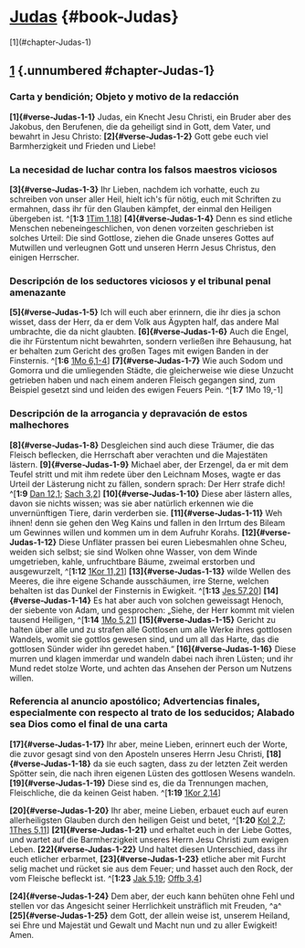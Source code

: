# [Judas](ch001.xhtml) {#book-Judas}

<div id="chapterlinks-Judas" class="chapterlinks">[1](#chapter-Judas-1) </div>

## [1](#book-Judas) {.unnumbered #chapter-Judas-1}
### Carta y bendición; Objeto y motivo de la redacción
**[1]{#verse-Judas-1-1}** Judas, ein Knecht Jesu Christi, ein Bruder aber des Jakobus, den Berufenen, die da geheiligt sind in Gott, dem Vater, und bewahrt in Jesu Christo: **[2]{#verse-Judas-1-2}** Gott gebe euch viel Barmherzigkeit und Frieden und Liebe! 

### La necesidad de luchar contra los falsos maestros viciosos
**[3]{#verse-Judas-1-3}** Ihr Lieben, nachdem ich vorhatte, euch zu schreiben von unser aller Heil, hielt ich's für nötig, euch mit Schriften zu ermahnen, dass ihr für den Glauben kämpfet, der einmal den Heiligen übergeben ist. ^[**1:3** [1Tim 1,18](ch054.xhtml#verse-1-Timotheus-1-18)] **[4]{#verse-Judas-1-4}** Denn es sind etliche Menschen nebeneingeschlichen, von denen vorzeiten geschrieben ist solches Urteil: Die sind Gottlose, ziehen die Gnade unseres Gottes auf Mutwillen und verleugnen Gott und unseren Herrn Jesus Christus, den einigen Herrscher.


### Descripción de los seductores viciosos y el tribunal penal amenazante
**[5]{#verse-Judas-1-5}** Ich will euch aber erinnern, die ihr dies ja schon wisset, dass der Herr, da er dem Volk aus Ägypten half, das andere Mal umbrachte, die da nicht glaubten. **[6]{#verse-Judas-1-6}** Auch die Engel, die ihr Fürstentum nicht bewahrten, sondern verließen ihre Behausung, hat er behalten zum Gericht des großen Tages mit ewigen Banden in der Finsternis. ^[**1:6** [1Mo 6,1-4](ch001.xhtml#verse-1-Mose-6-1)] **[7]{#verse-Judas-1-7}** Wie auch Sodom und Gomorra und die umliegenden Städte, die gleicherweise wie diese Unzucht getrieben haben und nach einem anderen Fleisch gegangen sind, zum Beispiel gesetzt sind und leiden des ewigen Feuers Pein. ^[**1:7** 1Mo 19,-1] 
 

### Descripción de la arrogancia y depravación de estos malhechores
**[8]{#verse-Judas-1-8}** Desgleichen sind auch diese Träumer, die das Fleisch beflecken, die Herrschaft aber verachten und die Majestäten lästern. **[9]{#verse-Judas-1-9}** Michael aber, der Erzengel, da er mit dem Teufel stritt und mit ihm redete über den Leichnam Moses, wagte er das Urteil der Lästerung nicht zu fällen, sondern sprach: Der Herr strafe dich! ^[**1:9** [Dan 12,1](ch027.xhtml#verse-Daniel-12-1); [Sach 3,2](ch038.xhtml#verse-Sacharja-3-2)] **[10]{#verse-Judas-1-10}** Diese aber lästern alles, davon sie nichts wissen; was sie aber natürlich erkennen wie die unvernünftigen Tiere, darin verderben sie. **[11]{#verse-Judas-1-11}** Weh ihnen! denn sie gehen den Weg Kains und fallen in den Irrtum des Bileam um Gewinnes willen und kommen um in dem Aufruhr Korahs. **[12]{#verse-Judas-1-12}** Diese Unfläter prassen bei euren Liebesmahlen ohne Scheu, weiden sich selbst; sie sind Wolken ohne Wasser, von dem Winde umgetrieben, kahle, unfruchtbare Bäume, zweimal erstorben und ausgewurzelt, ^[**1:12** [1Kor 11,21](ch046.xhtml#verse-1-Korinther-11-21)] **[13]{#verse-Judas-1-13}** wilde Wellen des Meeres, die ihre eigene Schande ausschäumen, irre Sterne, welchen behalten ist das Dunkel der Finsternis in Ewigkeit. ^[**1:13** [Jes 57,20](ch023.xhtml#verse-Jesaja-57-20)] **[14]{#verse-Judas-1-14}** Es hat aber auch von solchen geweissagt Henoch, der siebente von Adam, und gesprochen: „Siehe, der Herr kommt mit vielen tausend Heiligen, ^[**1:14** [1Mo 5,21](ch001.xhtml#verse-1-Mose-5-21)] **[15]{#verse-Judas-1-15}** Gericht zu halten über alle und zu strafen alle Gottlosen um alle Werke ihres gottlosen Wandels, womit sie gottlos gewesen sind, und um all das Harte, das die gottlosen Sünder wider ihn geredet haben.“ **[16]{#verse-Judas-1-16}** Diese murren und klagen immerdar und wandeln dabei nach ihren Lüsten; und ihr Mund redet stolze Worte, und achten das Ansehen der Person um Nutzens willen.
   

### Referencia al anuncio apostólico; Advertencias finales, especialmente con respecto al trato de los seducidos; Alabado sea Dios como el final de una carta
**[17]{#verse-Judas-1-17}** Ihr aber, meine Lieben, erinnert euch der Worte, die zuvor gesagt sind von den Aposteln unseres Herrn Jesu Christi, **[18]{#verse-Judas-1-18}** da sie euch sagten, dass zu der letzten Zeit werden Spötter sein, die nach ihren eigenen Lüsten des gottlosen Wesens wandeln. **[19]{#verse-Judas-1-19}** Diese sind es, die da Trennungen machen, Fleischliche, die da keinen Geist haben. ^[**1:19** [1Kor 2,14](ch046.xhtml#verse-1-Korinther-2-14)] 


**[20]{#verse-Judas-1-20}** Ihr aber, meine Lieben, erbauet euch auf euren allerheiligsten Glauben durch den heiligen Geist und betet, ^[**1:20** [Kol 2,7](ch051.xhtml#verse-Kolosser-2-7); [1Thes 5,11](ch052.xhtml#verse-1-Thessalonicher-5-11)] **[21]{#verse-Judas-1-21}** und erhaltet euch in der Liebe Gottes, und wartet auf die Barmherzigkeit unseres Herrn Jesu Christi zum ewigen Leben. **[22]{#verse-Judas-1-22}** Und haltet diesen Unterschied, dass ihr euch etlicher erbarmet, **[23]{#verse-Judas-1-23}** etliche aber mit Furcht selig machet und rücket sie aus dem Feuer; und hasset auch den Rock, der vom Fleische befleckt ist. ^[**1:23** [Jak 5,19](ch059.xhtml#verse-Jakobus-5-19); [Offb 3,4](ch066.xhtml#verse-Offenbarung-3-4)] 
 

**[24]{#verse-Judas-1-24}** Dem aber, der euch kann behüten ohne Fehl und stellen vor das Angesicht seiner Herrlichkeit unsträflich mit Freuden, ^a^ **[25]{#verse-Judas-1-25}** dem Gott, der allein weise ist, unserem Heiland, sei Ehre und Majestät und Gewalt und Macht nun und zu aller Ewigkeit! Amen.